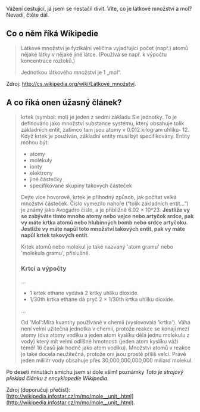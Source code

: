 Vážení cestující, já jsem se nestačil divit. Víte, co je látkové množství a mol? Nevadí, čtěte dál.

## Co o něm říká Wikipedie

> Látkové množství je fyzikální veličina vyjadřující počet (např.) atomů nějaké látky v nějaké jiné látce. (Používá se např. k výpočtu koncentrace roztoků.)
>
> Jednotkou látkového množství je 1 „mol“.

Zdroj: <a href="http://cs.wikipedia.org/wiki/Látkové_množství" rel="nofollow">http://cs.wikipedia.org/wiki/Látkové_množství</a>.

## A co říká onen úžasný článek?

> krtek (symbol: mol) je jeden z sedmi základu Sie jednotky. To je definováno jako množství substance systému, který obsahuje tolik základních entit, zatímco tam jsou atomy v 0.012 kilogram uhlíku- 12. Když krtek je používán, základní entity musí být specifikovány. Entity mohou být:
>
>   * atomy
>   * molekuly
>   * ionty
>   * elektrony
>   * jiné částečky
>   * specifikované skupiny takových částeček
>
> Dejte více hovorově, krtek je příhodný způsob, jak počítat velká množství částeček. Číslo vymezilo nahoře (“tolik základních entit...”) je známý jako Avogadro číslo, a je přibližně 6.02 × 10^23. **Jestliže vy se zabýváte tímto mnoho atomy nebo vejce nebo artyčok srdce, pak vy máte krtka atomů nebo hlubinných bomb nebo srdce artyčoku. Jestliže vy máte napůl toto množství takových entit, pak vy máte napůl krtek takových entit**.
>
> Krtek atomů nebo molekul je také nazvaný 'atom gramu' nebo 'molekula gramu', příslušně.
>
> ### Krtci a výpočty
>
> …
>
> * 1 krtek ethane vydává 2 krtky uhlíku dioxide.
> * 1/30th krtka ethane dá pryč 2 × 1/30th krtka uhlíku dioxide.
>
> …
>
> Od 'Mol':Míra kvantity používané v chemii (vyslovovala 'krtka'). Váha není velmi užitečná jednotka v chemii, protože reakce se konají mezi atomy (dva atomy vodíku a jeden atom kyslíku dělá jednu molekulu z vody) který mít velmi odlišné hmotnosti (jeden atom kyslíku váží téměř 16 časů jak hodně jako atom vodíku). Množství atomů v reakce je také docela neužitečná, protože oni jsou prostě příliš velcí. Právě jeden mililitr vody obsahuje přes 30,000,000,000,000 miliard molekul.

Po deseti minutách smíchu jsem si dole všiml poznámky *Toto je strojový překlad článku z encyklopedie Wikipedia*.

Zdroj (doporučuji přečíst): [http://wikipedia.infostar.cz/m/mo/mole__unit_.html](http://wikipedia.infostar.cz/m/mo/mole__unit_.html).

